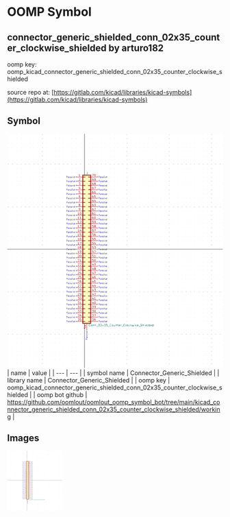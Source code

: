 # OOMP Symbol  
## connector_generic_shielded_conn_02x35_counter_clockwise_shielded  by arturo182  
  
oomp key: oomp_kicad_connector_generic_shielded_conn_02x35_counter_clockwise_shielded  
  
source repo at: [https://gitlab.com/kicad/libraries/kicad-symbols](https://gitlab.com/kicad/libraries/kicad-symbols)  
## Symbol  
  
[![working.png](working_600.png)](working.png)  
| name | value | 
| --- | --- | 
| symbol name | Connector_Generic_Shielded | 
| library name | Connector_Generic_Shielded | 
| oomp key | oomp_kicad_connector_generic_shielded_conn_02x35_counter_clockwise_shielded | 
| oomp bot github | https://github.com/oomlout/oomlout_oomp_symbol_bot/tree/main/kicad_connector_generic_shielded_conn_02x35_counter_clockwise_shielded/working | 
## Images  
  
[![working.png](working_140.png)](working.png)  
